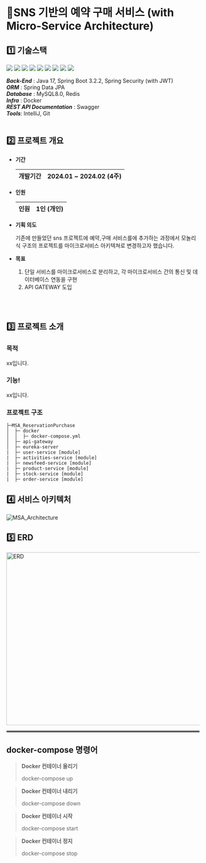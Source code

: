 # 📌SNS 기반의 예약 구매 서비스 (with Micro-Service Architecture)

## :one: 기술스택
<img  src="https://img.shields.io/badge/java 17-007396?style=flat-square&logo=java&logoColor=white"> <img  src="https://img.shields.io/badge/springboot 3.2.2-6DB33F?style=flat-square&logo=springboot&logoColor=white">
<img  src="https://img.shields.io/badge/Spring Data JPA-20C997?style=flat-square&logo=Spring Data JPA&logoColor=white">
<img src="https://img.shields.io/badge/Docker-2496ED?style=flat-square&logo=Docker&logoColor=white"/>
<img src="https://img.shields.io/badge/MySQL-4479A1?style=flat-square&logo=MySQL&logoColor=white"/>
<img  src="https://img.shields.io/badge/redis-CC0000?style=flat-square&logo=redis&logoColor=white">
<img  src="https://img.shields.io/badge/git-F05032?style=flat-square&logo=git&logoColor=white">
<img  src="https://img.shields.io/badge/swagger-85EA2D?style=flat-square&logo=Swagger&logoColor=black">
<img  src="https://img.shields.io/badge/Intellij-000000?style=flat-square&logo=Intellij IDEA&logoColor=white">

***Back-End*** : Java 17, Spring Boot 3.2.2, Spring Security (with JWT)  
***ORM***  : Spring Data JPA  
***Database*** : MySQL8.0, Redis  
***Infra*** : Docker  
***REST API Documentation***  : Swagger  
***Tools***: IntelliJ, Git
<br>
<br>
## :two: 프로젝트 개요

 * **기간**
   
    | 개발기간 | 2024.01 ~ 2024.02 (4주) |
    |---------|-------------------------|

* **인원**
  
    | 인원 | 1인 (개인) |
    |---------|-------------------------|

* **기획 의도**

  기존에 만들었던 sns 프로젝트에 예약,구매 서비스를에 추가하는 과정에서 모놀리식 구조의 프로젝트를 마이크로서비스 아키텍쳐로 변경하고자 했습니다. 

* **목표**

  1. 단일 서비스를 마이크로서비스로 분리하고, 각 마이크로서비스 간의 통신 및 데이터베이스 연동을 구현   
  2. API GATEWAY 도입
<br>
<br>

## :three: 프로젝트 소개
### 목적
xx입니다.
### 기능!
xx입니다.
### 프로젝트 구조

```
├─MSA_ReservationPurchase
│  ├─ docker  
│  │  ├─ docker-compose.yml  
│  ├─ api-gateway  
│  ├─ eureka-server  
|  ├─ user-service [module]  
|  ├─ activities-service [module]  
|  ├─ newsfeed-service [module]  
|  ├─ product-service [module]  
|  ├─ stock-service [module]  
|  ├─ order-service [module]
```


## :four: 서비스 아키텍처
![MSA_Architecture](https://github.com/HUFSjlee/MSA-reservation-purchase-rest-api/assets/67497759/42670ada-46f0-46c1-afac-fbc664f33d20)

## :five: ERD
<img src="https://github.com/HUFSjlee/MSA-reservation-purchase-rest-api/assets/67497759/d81a483f-d211-4c4d-b0a7-feedf7a51397" alt="ERD" width="850" height="450">
<hr style="border: 2px solid grey;">

## docker-compose 명령어
> **Docker 컨테이너 올리기**
> 
> docker-compose up

> **Docker 컨테이너 내리기**
> 
> docker-compose down

> **Docker 컨테이너 시작**
> 
> docker-compose start

> **Docker 컨테이너 정지**
> 
> docker-compose stop


